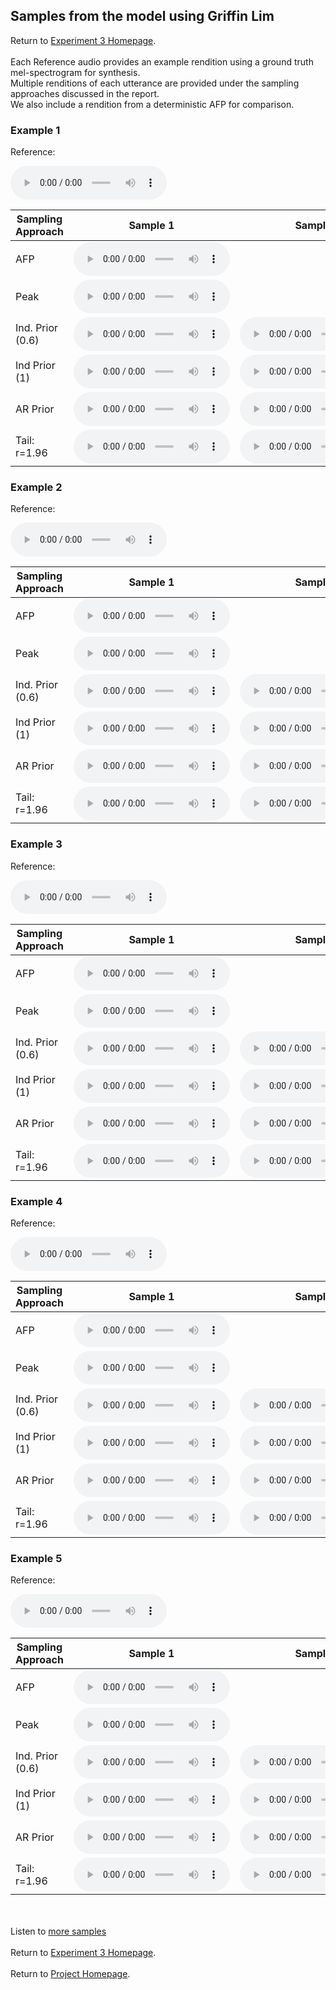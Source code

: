 <!-- exp 3 -->

## Samples from the model using Griffin Lim

Return to [Experiment 3 Homepage](https://ljlj9.github.io/mscproject/experiment_3_test.html).
<br><br>
Each Reference audio provides an example rendition using a ground truth mel-spectrogram for synthesis.
<br>
Multiple renditions of each utterance are provided under the sampling approaches discussed in the report.
<br> We also include a rendition from a deterministic AFP for comparison.
### Example 1

Reference:        
<p><audio src="Exp3Test/Example1/reference.wav" controls style="width: 250px;"></audio></p>

| Sampling Approach | Sample 1 | Sample 2 | Sample 3 | Sample 4 | Sample 5 |
| --- | --- | --- | --- | --- | --- |
| AFP | <audio src="afp_web_samples/Example1.wav" controls style="width: 250px;"></audio> | | | | |
| Peak  | <audio src="Exp3Test/Example1/mean/sample_1.wav" controls style="width: 250px;"></audio> | | | | |
| Ind. Prior (0.6) | <audio src="Exp3Test/Example1/scaled06/sample_1.wav" controls style="width: 250px;"></audio> | <audio src="Exp3Test/Example1/scaled06/sample_2.wav" controls style="width: 250px;"></audio> | <audio src="Exp3Test/Example1/scaled06/sample_3.wav" controls style="width: 250px;"></audio> | <audio src="Exp3Test/Example1/scaled06/sample_4.wav" controls style="width: 250px;"></audio> | <audio src="Exp3Test/Example1/scaled06/sample_5.wav" controls style="width: 250px;"></audio> |
| Ind Prior (1) | <audio src="Exp3Test/Example1/prior/sample_1.wav" controls style="width: 250px;"></audio> | <audio src="Exp3Test/Example1/prior/sample_2.wav" controls style="width: 250px;"></audio> | <audio src="Exp3Test/Example1/prior/sample_3.wav" controls style="width: 250px;"></audio> | <audio src="Exp3Test/Example1/prior/sample_4.wav" controls style="width: 250px;"></audio> | <audio src="Exp3Test/Example1/prior/sample_5.wav" controls style="width: 250px;"></audio> |
| AR Prior | <audio src="Exp3Test/Example1/ar_prior/sample_1.wav" controls style="width: 250px;"></audio> | <audio src="Exp3Test/Example1/ar_prior/sample_2.wav" controls style="width: 250px;"></audio> | <audio src="Exp3Test/Example1/ar_prior/sample_3.wav" controls style="width: 250px;"></audio> | <audio src="Exp3Test/Example1/ar_prior/sample_4.wav" controls style="width: 250px;"></audio> | <audio src="Exp3Test/Example1/ar_prior/sample_5.wav" controls style="width: 250px;"></audio> |
| Tail: r=1.96 | <audio src="Exp3Test/Example1/tail2/sample_1.wav" controls style="width: 250px;"></audio> | <audio src="Exp3Test/Example1/tail2/sample_2.wav" controls style="width: 250px;"></audio> | <audio src="Exp3Test/Example1/tail2/sample_3.wav" controls style="width: 250px;"></audio> | <audio src="Exp3Test/Example1/tail2/sample_4.wav" controls style="width: 250px;"></audio> | <audio src="Exp3Test/Example1/tail2/sample_5.wav" controls style="width: 250px;"></audio> |

### Example 2

Reference:          
<p><audio src="Exp3Test/Example2/reference.wav" controls style="width: 250px;"></audio></p>

| Sampling Approach | Sample 1 | Sample 2 | Sample 3 | Sample 4 | Sample 5 |
| --- | --- | --- | --- | --- | --- |
| AFP | <audio src="afp_web_samples/Example2.wav" controls style="width: 250px;"></audio> | | | | |
| Peak  | <audio src="Exp3Test/Example2/mean/sample_1.wav" controls style="width: 250px;"></audio> | | | | |
| Ind. Prior (0.6) | <audio src="Exp3Test/Example2/scaled06/sample_1.wav" controls style="width: 250px;"></audio> | <audio src="Exp3Test/Example2/scaled06/sample_2.wav" controls style="width: 250px;"></audio> | <audio src="Exp3Test/Example2/scaled06/sample_3.wav" controls style="width: 250px;"></audio> | <audio src="Exp3Test/Example2/scaled06/sample_4.wav" controls style="width: 250px;"></audio> | <audio src="Exp3Test/Example2/scaled06/sample_5.wav" controls style="width: 250px;"></audio> |
| Ind Prior (1) | <audio src="Exp3Test/Example2/prior/sample_1.wav" controls style="width: 250px;"></audio> | <audio src="Exp3Test/Example2/prior/sample_2.wav" controls style="width: 250px;"></audio> | <audio src="Exp3Test/Example2/prior/sample_3.wav" controls style="width: 250px;"></audio> | <audio src="Exp3Test/Example2/prior/sample_4.wav" controls style="width: 250px;"></audio> | <audio src="Exp3Test/Example2/prior/sample_5.wav" controls style="width: 250px;"></audio> |
| AR Prior | <audio src="Exp3Test/Example2/ar_prior/sample_1.wav" controls style="width: 250px;"></audio> | <audio src="Exp3Test/Example2/ar_prior/sample_2.wav" controls style="width: 250px;"></audio> | <audio src="Exp3Test/Example2/ar_prior/sample_3.wav" controls style="width: 250px;"></audio> | <audio src="Exp3Test/Example2/ar_prior/sample_4.wav" controls style="width: 250px;"></audio> | <audio src="Exp3Test/Example2/ar_prior/sample_5.wav" controls style="width: 250px;"></audio> |
| Tail: r=1.96 | <audio src="Exp3Test/Example2/tail2/sample_1.wav" controls style="width: 250px;"></audio> | <audio src="Exp3Test/Example2/tail2/sample_2.wav" controls style="width: 250px;"></audio> | <audio src="Exp3Test/Example2/tail2/sample_3.wav" controls style="width: 250px;"></audio> | <audio src="Exp3Test/Example2/tail2/sample_4.wav" controls style="width: 250px;"></audio> | <audio src="Exp3Test/Example2/tail2/sample_5.wav" controls style="width: 250px;"></audio> |

### Example 3

Reference:          
<p><audio src="Exp3Test/Example3/reference.wav" controls style="width: 250px;"></audio></p>

| Sampling Approach | Sample 1 | Sample 2 | Sample 3 | Sample 4 | Sample 5 |
| --- | --- | --- | --- | --- | --- |
| AFP | <audio src="afp_web_samples/Example3.wav" controls style="width: 250px;"></audio> | | | | |
| Peak  | <audio src="Exp3Test/Example3/mean/sample_1.wav" controls style="width: 250px;"></audio> | | | | |
| Ind. Prior (0.6) | <audio src="Exp3Test/Example3/scaled06/sample_1.wav" controls style="width: 250px;"></audio> | <audio src="Exp3Test/Example3/scaled06/sample_2.wav" controls style="width: 250px;"></audio> | <audio src="Exp3Test/Example3/scaled06/sample_3.wav" controls style="width: 250px;"></audio> | <audio src="Exp3Test/Example3/scaled06/sample_4.wav" controls style="width: 250px;"></audio> | <audio src="Exp3Test/Example3/scaled06/sample_5.wav" controls style="width: 250px;"></audio> |
| Ind Prior (1) | <audio src="Exp3Test/Example3/prior/sample_1.wav" controls style="width: 250px;"></audio> | <audio src="Exp3Test/Example3/prior/sample_2.wav" controls style="width: 250px;"></audio> | <audio src="Exp3Test/Example3/prior/sample_3.wav" controls style="width: 250px;"></audio> | <audio src="Exp3Test/Example3/prior/sample_4.wav" controls style="width: 250px;"></audio> | <audio src="Exp3Test/Example3/prior/sample_5.wav" controls style="width: 250px;"></audio> |
| AR Prior | <audio src="Exp3Test/Example3/ar_prior/sample_1.wav" controls style="width: 250px;"></audio> | <audio src="Exp3Test/Example3/ar_prior/sample_2.wav" controls style="width: 250px;"></audio> | <audio src="Exp3Test/Example3/ar_prior/sample_3.wav" controls style="width: 250px;"></audio> | <audio src="Exp3Test/Example3/ar_prior/sample_4.wav" controls style="width: 250px;"></audio> | <audio src="Exp3Test/Example3/ar_prior/sample_5.wav" controls style="width: 250px;"></audio> |
| Tail: r=1.96 | <audio src="Exp3Test/Example3/tail2/sample_1.wav" controls style="width: 250px;"></audio> | <audio src="Exp3Test/Example3/tail2/sample_2.wav" controls style="width: 250px;"></audio> | <audio src="Exp3Test/Example3/tail2/sample_3.wav" controls style="width: 250px;"></audio> | <audio src="Exp3Test/Example3/tail2/sample_4.wav" controls style="width: 250px;"></audio> | <audio src="Exp3Test/Example3/tail2/sample_5.wav" controls style="width: 250px;"></audio> |

### Example 4

Reference:          
<p><audio src="Exp3Test/Example4/reference.wav" controls style="width: 250px;"></audio></p>

| Sampling Approach | Sample 1 | Sample 2 | Sample 3 | Sample 4 | Sample 5 |
| --- | --- | --- | --- | --- | --- |
| AFP | <audio src="afp_web_samples/Example4.wav" controls style="width: 250px;"></audio> | | | | |
| Peak  | <audio src="Exp3Test/Example4/mean/sample_1.wav" controls style="width: 250px;"></audio> | | | | |
| Ind. Prior (0.6) | <audio src="Exp3Test/Example4/scaled06/sample_1.wav" controls style="width: 250px;"></audio> | <audio src="Exp3Test/Example4/scaled06/sample_2.wav" controls style="width: 250px;"></audio> | <audio src="Exp3Test/Example4/scaled06/sample_3.wav" controls style="width: 250px;"></audio> | <audio src="Exp3Test/Example4/scaled06/sample_4.wav" controls style="width: 250px;"></audio> | <audio src="Exp3Test/Example4/scaled06/sample_5.wav" controls style="width: 250px;"></audio> |
| Ind Prior (1) | <audio src="Exp3Test/Example4/prior/sample_1.wav" controls style="width: 250px;"></audio> | <audio src="Exp3Test/Example4/prior/sample_2.wav" controls style="width: 250px;"></audio> | <audio src="Exp3Test/Example4/prior/sample_3.wav" controls style="width: 250px;"></audio> | <audio src="Exp3Test/Example4/prior/sample_4.wav" controls style="width: 250px;"></audio> | <audio src="Exp3Test/Example4/prior/sample_5.wav" controls style="width: 250px;"></audio> |
| AR Prior | <audio src="Exp3Test/Example4/ar_prior/sample_1.wav" controls style="width: 250px;"></audio> | <audio src="Exp3Test/Example4/ar_prior/sample_2.wav" controls style="width: 250px;"></audio> | <audio src="Exp3Test/Example4/ar_prior/sample_3.wav" controls style="width: 250px;"></audio> | <audio src="Exp3Test/Example4/ar_prior/sample_4.wav" controls style="width: 250px;"></audio> | <audio src="Exp3Test/Example4/ar_prior/sample_5.wav" controls style="width: 250px;"></audio> |
| Tail: r=1.96 | <audio src="Exp3Test/Example4/tail2/sample_1.wav" controls style="width: 250px;"></audio> | <audio src="Exp3Test/Example4/tail2/sample_2.wav" controls style="width: 250px;"></audio> | <audio src="Exp3Test/Example4/tail2/sample_3.wav" controls style="width: 250px;"></audio> | <audio src="Exp3Test/Example4/tail2/sample_4.wav" controls style="width: 250px;"></audio> | <audio src="Exp3Test/Example4/tail2/sample_5.wav" controls style="width: 250px;"></audio> |

### Example 5

Reference:          
<p><audio src="Exp3Test/Example5/reference.wav" controls style="width: 250px;"></audio></p>

| Sampling Approach | Sample 1 | Sample 2 | Sample 3 | Sample 4 | Sample 5 |
| --- | --- | --- | --- | --- | --- |
| AFP | <audio src="afp_web_samples/Example5.wav" controls style="width: 250px;"></audio> | | | | |
| Peak  | <audio src="Exp3Test/Example5/mean/sample_1.wav" controls style="width: 250px;"></audio> | | | | |
| Ind. Prior (0.6) | <audio src="Exp3Test/Example5/scaled06/sample_1.wav" controls style="width: 250px;"></audio> | <audio src="Exp3Test/Example5/scaled06/sample_2.wav" controls style="width: 250px;"></audio> | <audio src="Exp3Test/Example5/scaled06/sample_3.wav" controls style="width: 250px;"></audio> | <audio src="Exp3Test/Example5/scaled06/sample_4.wav" controls style="width: 250px;"></audio> | <audio src="Exp3Test/Example5/scaled06/sample_5.wav" controls style="width: 250px;"></audio> |
| Ind Prior (1) | <audio src="Exp3Test/Example5/prior/sample_1.wav" controls style="width: 250px;"></audio> | <audio src="Exp3Test/Example5/prior/sample_2.wav" controls style="width: 250px;"></audio> | <audio src="Exp3Test/Example5/prior/sample_3.wav" controls style="width: 250px;"></audio> | <audio src="Exp3Test/Example5/prior/sample_4.wav" controls style="width: 250px;"></audio> | <audio src="Exp3Test/Example5/prior/sample_5.wav" controls style="width: 250px;"></audio> |
| AR Prior | <audio src="Exp3Test/Example5/ar_prior/sample_1.wav" controls style="width: 250px;"></audio> | <audio src="Exp3Test/Example5/ar_prior/sample_2.wav" controls style="width: 250px;"></audio> | <audio src="Exp3Test/Example5/ar_prior/sample_3.wav" controls style="width: 250px;"></audio> | <audio src="Exp3Test/Example5/ar_prior/sample_4.wav" controls style="width: 250px;"></audio> | <audio src="Exp3Test/Example5/ar_prior/sample_5.wav" controls style="width: 250px;"></audio> |
| Tail: r=1.96 | <audio src="Exp3Test/Example5/tail2/sample_1.wav" controls style="width: 250px;"></audio> | <audio src="Exp3Test/Example5/tail2/sample_2.wav" controls style="width: 250px;"></audio> | <audio src="Exp3Test/Example5/tail2/sample_3.wav" controls style="width: 250px;"></audio> | <audio src="Exp3Test/Example5/tail2/sample_4.wav" controls style="width: 250px;"></audio> | <audio src="Exp3Test/Example5/tail2/sample_5.wav" controls style="width: 250px;"></audio> |



<br><br>
Listen to [more samples](https://ljlj9.github.io/mscproject/experiment_3_ii.html)
<br><br>
Return to [Experiment 3 Homepage](https://ljlj9.github.io/mscproject/experiment_3_test.html).
<br><br>
Return to [Project Homepage](https://ljlj9.github.io/mscproject/index.html).
